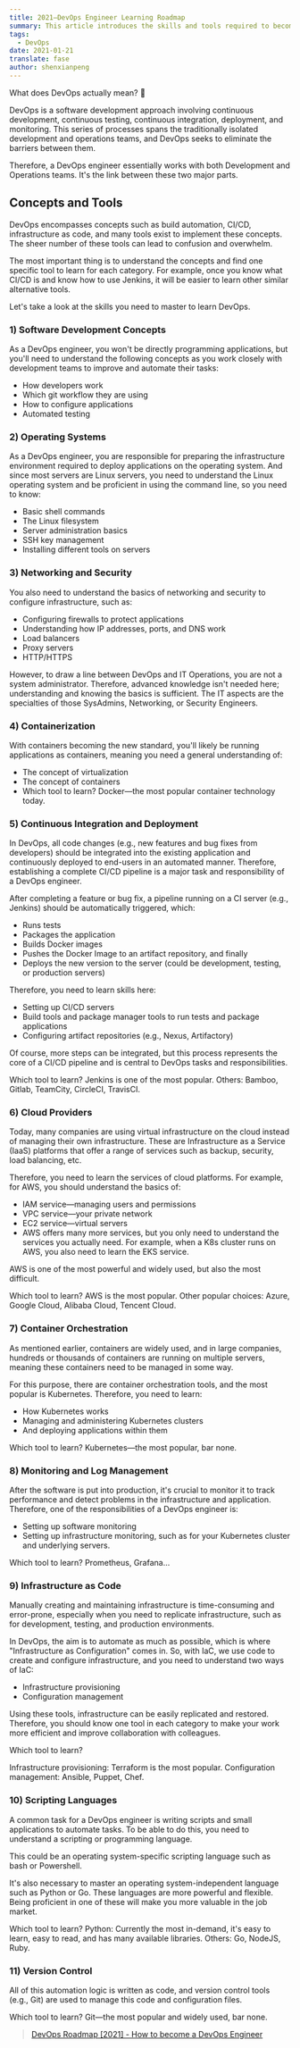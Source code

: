```yaml
---
title: 2021—DevOps Engineer Learning Roadmap
summary: This article introduces the skills and tools required to become a DevOps engineer, covering knowledge in software development, operating systems, cybersecurity, containerization, continuous integration and deployment, and more.
tags:
  - DevOps
date: 2021-01-21
translate: fase
author: shenxianpeng
---
```


What does DevOps actually mean? 🤔

DevOps is a software development approach involving continuous development, continuous testing, continuous integration, deployment, and monitoring.  This series of processes spans the traditionally isolated development and operations teams, and DevOps seeks to eliminate the barriers between them.

Therefore, a DevOps engineer essentially works with both Development and Operations teams. It's the link between these two major parts.


## Concepts and Tools

DevOps encompasses concepts such as build automation, CI/CD, infrastructure as code, and many tools exist to implement these concepts.  The sheer number of these tools can lead to confusion and overwhelm.

The most important thing is to understand the concepts and find one specific tool to learn for each category. For example, once you know what CI/CD is and know how to use Jenkins, it will be easier to learn other similar alternative tools.

Let's take a look at the skills you need to master to learn DevOps.

### 1) Software Development Concepts

As a DevOps engineer, you won't be directly programming applications, but you'll need to understand the following concepts as you work closely with development teams to improve and automate their tasks:

* How developers work
* Which git workflow they are using
* How to configure applications
* Automated testing

### 2) Operating Systems

As a DevOps engineer, you are responsible for preparing the infrastructure environment required to deploy applications on the operating system. And since most servers are Linux servers, you need to understand the Linux operating system and be proficient in using the command line, so you need to know:

* Basic shell commands
* The Linux filesystem
* Server administration basics
* SSH key management
* Installing different tools on servers

### 3) Networking and Security

You also need to understand the basics of networking and security to configure infrastructure, such as:

* Configuring firewalls to protect applications
* Understanding how IP addresses, ports, and DNS work
* Load balancers
* Proxy servers
* HTTP/HTTPS

However, to draw a line between DevOps and IT Operations, you are not a system administrator.  Therefore, advanced knowledge isn't needed here; understanding and knowing the basics is sufficient. The IT aspects are the specialties of those SysAdmins, Networking, or Security Engineers.

### 4) Containerization

With containers becoming the new standard, you'll likely be running applications as containers, meaning you need a general understanding of:

* The concept of virtualization
* The concept of containers
* Which tool to learn? Docker—the most popular container technology today.

### 5) Continuous Integration and Deployment

In DevOps, all code changes (e.g., new features and bug fixes from developers) should be integrated into the existing application and continuously deployed to end-users in an automated manner. Therefore, establishing a complete CI/CD pipeline is a major task and responsibility of a DevOps engineer.

After completing a feature or bug fix, a pipeline running on a CI server (e.g., Jenkins) should be automatically triggered, which:

* Runs tests
* Packages the application
* Builds Docker images
* Pushes the Docker Image to an artifact repository, and finally
* Deploys the new version to the server (could be development, testing, or production servers)

Therefore, you need to learn skills here:

* Setting up CI/CD servers
* Build tools and package manager tools to run tests and package applications
* Configuring artifact repositories (e.g., Nexus, Artifactory)

Of course, more steps can be integrated, but this process represents the core of a CI/CD pipeline and is central to DevOps tasks and responsibilities.

Which tool to learn? Jenkins is one of the most popular. Others: Bamboo, Gitlab, TeamCity, CircleCI, TravisCI.

### 6) Cloud Providers

Today, many companies are using virtual infrastructure on the cloud instead of managing their own infrastructure. These are Infrastructure as a Service (IaaS) platforms that offer a range of services such as backup, security, load balancing, etc.

Therefore, you need to learn the services of cloud platforms. For example, for AWS, you should understand the basics of:

* IAM service—managing users and permissions
* VPC service—your private network
* EC2 service—virtual servers
* AWS offers many more services, but you only need to understand the services you actually need. For example, when a K8s cluster runs on AWS, you also need to learn the EKS service.

AWS is one of the most powerful and widely used, but also the most difficult.

Which tool to learn? AWS is the most popular. Other popular choices: Azure, Google Cloud, Alibaba Cloud, Tencent Cloud.

### 7) Container Orchestration

As mentioned earlier, containers are widely used, and in large companies, hundreds or thousands of containers are running on multiple servers, meaning these containers need to be managed in some way.

For this purpose, there are container orchestration tools, and the most popular is Kubernetes. Therefore, you need to learn:

* How Kubernetes works
* Managing and administering Kubernetes clusters
* And deploying applications within them

Which tool to learn? Kubernetes—the most popular, bar none.

### 8) Monitoring and Log Management

After the software is put into production, it's crucial to monitor it to track performance and detect problems in the infrastructure and application. Therefore, one of the responsibilities of a DevOps engineer is:

* Setting up software monitoring
* Setting up infrastructure monitoring, such as for your Kubernetes cluster and underlying servers.

Which tool to learn? Prometheus, Grafana...

### 9) Infrastructure as Code

Manually creating and maintaining infrastructure is time-consuming and error-prone, especially when you need to replicate infrastructure, such as for development, testing, and production environments.

In DevOps, the aim is to automate as much as possible, which is where "Infrastructure as Configuration" comes in. So, with IaC, we use code to create and configure infrastructure, and you need to understand two ways of IaC:

* Infrastructure provisioning
* Configuration management

Using these tools, infrastructure can be easily replicated and restored. Therefore, you should know one tool in each category to make your work more efficient and improve collaboration with colleagues.

Which tool to learn?

Infrastructure provisioning: Terraform is the most popular.
Configuration management: Ansible, Puppet, Chef.

### 10) Scripting Languages

A common task for a DevOps engineer is writing scripts and small applications to automate tasks. To be able to do this, you need to understand a scripting or programming language.

This could be an operating system-specific scripting language such as bash or Powershell.

It's also necessary to master an operating system-independent language such as Python or Go. These languages are more powerful and flexible.  Being proficient in one of these will make you more valuable in the job market.

Which tool to learn? Python: Currently the most in-demand, it's easy to learn, easy to read, and has many available libraries. Others: Go, NodeJS, Ruby.

### 11) Version Control

All of this automation logic is written as code, and version control tools (e.g., Git) are used to manage this code and configuration files.

Which tool to learn? Git—the most popular and widely used, bar none.

> [DevOps Roadmap [2021] - How to become a DevOps Engineer](https://dev.to/techworld_with_nana/devops-roadmap-2021-how-to-become-a-devops-engineer-1n9p)